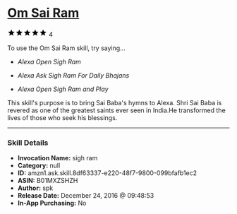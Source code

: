 # [Om Sai Ram](http://alexa.amazon.com/#skills/amzn1.ask.skill.8df63337-e220-48f7-9800-099bfafb1ec2)
![5 stars](../../images/ic_star_black_18dp_1x.png)![5 stars](../../images/ic_star_black_18dp_1x.png)![5 stars](../../images/ic_star_black_18dp_1x.png)![5 stars](../../images/ic_star_black_18dp_1x.png)![5 stars](../../images/ic_star_black_18dp_1x.png) 4

To use the Om Sai Ram skill, try saying...

* *Alexa Open Sigh Ram*

* *Alexa Ask Sigh Ram For Daily Bhajans*

* *Alexa Open Sigh Ram and Play*

This skill's purpose is to bring Sai Baba's hymns to Alexa. Shri Sai Baba is revered as one of the greatest saints ever seen in India.He transformed the lives of those who seek his blessings.

***

### Skill Details

* **Invocation Name:** sigh ram
* **Category:** null
* **ID:** amzn1.ask.skill.8df63337-e220-48f7-9800-099bfafb1ec2
* **ASIN:** B01MXZSHZH
* **Author:** spk
* **Release Date:** December 24, 2016 @ 09:48:53
* **In-App Purchasing:** No

